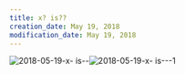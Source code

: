```yaml
---
title: x? is??
creation_date: May 19, 2018
modification_date: May 19, 2018
---
```



![2018-05-19-x- is--](images/2018-05-19-x-%20is--.png)![2018-05-19-x- is---1](images/2018-05-19-x-%20is---1.png)
